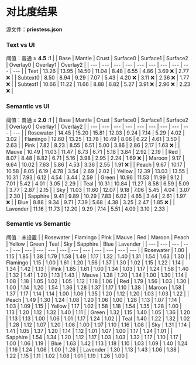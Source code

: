 # 对比度结果

源文件：**priestess.json**

### Text vs UI

阈值：普通 ≥ **4.5** :1
| | Base | Mantle | Crust | Surface0 | Surface1 | Surface2 | Overlay0 | Overlay1 | Overlay2 |
| --- | --- | --- | --- | --- | --- | --- | --- | --- | --- |
| Text | 13.26 | 13.95 | 14.50 | 11.04 | 8.48 | 6.55 | 4.86 | 3.69 ❌ | 2.77 ❌ |
| Subtext0 | 8.50 | 8.94 | 9.29 | 7.07 | 5.43 | 4.20 ❌ | 3.11 ❌ | 2.36 ❌ | 1.77 ❌ |
| Subtext1 | 10.66 | 11.22 | 11.66 | 8.88 | 6.82 | 5.27 | 3.91 ❌ | 2.96 ❌ | 2.23 ❌ |

### Semantic vs UI

阈值：普通 ≥ **2.0** :1
| | Base | Mantle | Crust | Surface0 | Surface1 | Surface2 | Overlay0 | Overlay1 | Overlay2 |
| --- | --- | --- | --- | --- | --- | --- | --- | --- | --- |
| Rosewater | 14.45 | 15.20 | 15.81 | 12.03 | 9.24 | 7.14 | 5.29 | 4.02 | 3.02 |
| Flamingo | 12.60 | 13.25 | 13.78 | 10.49 | 8.06 | 6.22 | 4.61 | 3.50 | 2.63 |
| Pink | 7.82 | 8.23 | 8.55 | 6.51 | 5.00 | 3.86 | 2.86 | 2.17 | 1.63 ❌ |
| Mauve | 10.49 | 11.03 | 11.47 | 8.73 | 6.71 | 5.18 | 3.84 | 2.92 | 2.19 |
| Red | 8.07 | 8.48 | 8.82 | 6.71 | 5.16 | 3.98 | 2.95 | 2.24 | 1.69 ❌ |
| Maroon | 9.17 | 9.64 | 10.02 | 7.63 | 5.86 | 4.53 | 3.36 | 2.55 | 1.91 ❌ |
| Peach | 9.67 | 10.17 | 10.58 | 8.05 | 6.19 | 4.78 | 3.54 | 2.69 | 2.02 |
| Yellow | 12.39 | 13.03 | 13.55 | 10.31 | 7.93 | 6.12 | 4.54 | 3.44 | 2.59 |
| Green | 10.96 | 11.53 | 11.99 | 9.12 | 7.01 | 5.42 | 4.01 | 3.05 | 2.29 |
| Teal | 10.31 | 10.84 | 11.27 | 8.58 | 6.59 | 5.09 | 3.77 | 2.87 | 2.15 |
| Sky | 11.03 | 11.60 | 12.07 | 9.18 | 7.06 | 5.45 | 4.04 | 3.07 | 2.30 |
| Sapphire | 9.41 | 9.89 | 10.29 | 7.83 | 6.02 | 4.65 | 3.44 | 2.61 | 1.97 ❌ |
| Blue | 8.88 | 9.34 | 9.71 | 7.39 | 5.68 | 4.38 | 3.25 | 2.47 | 1.85 ❌ |
| Lavender | 11.16 | 11.73 | 12.20 | 9.29 | 7.14 | 5.51 | 4.09 | 3.10 | 2.33 |

### Semantic vs Semantic

阈值：未设置
| | Rosewater | Flamingo | Pink | Mauve | Red | Maroon | Peach | Yellow | Green | Teal | Sky | Sapphire | Blue | Lavender |
| --- | --- | --- | --- | --- | --- | --- | --- | --- | --- | --- | --- | --- | --- | --- |
| Rosewater | 1.00 | 1.15 | 1.85 | 1.38 | 1.79 | 1.58 | 1.49 | 1.17 | 1.32 | 1.40 | 1.31 | 1.54 | 1.63 | 1.30 |
| Flamingo | 1.15 | 1.00 | 1.61 | 1.20 | 1.56 | 1.37 | 1.30 | 1.02 | 1.15 | 1.22 | 1.14 | 1.34 | 1.42 | 1.13 |
| Pink | 1.85 | 1.61 | 1.00 | 1.34 | 1.03 | 1.17 | 1.24 | 1.58 | 1.40 | 1.32 | 1.41 | 1.20 | 1.13 | 1.43 |
| Mauve | 1.38 | 1.20 | 1.34 | 1.00 | 1.30 | 1.14 | 1.08 | 1.18 | 1.05 | 1.02 | 1.05 | 1.12 | 1.18 | 1.06 |
| Red | 1.79 | 1.56 | 1.03 | 1.30 | 1.00 | 1.14 | 1.20 | 1.54 | 1.36 | 1.28 | 1.37 | 1.17 | 1.10 | 1.38 |
| Maroon | 1.58 | 1.37 | 1.17 | 1.14 | 1.14 | 1.00 | 1.06 | 1.35 | 1.20 | 1.12 | 1.20 | 1.03 | 1.03 | 1.22 |
| Peach | 1.49 | 1.30 | 1.24 | 1.08 | 1.20 | 1.06 | 1.00 | 1.28 | 1.13 | 1.07 | 1.14 | 1.03 | 1.09 | 1.15 |
| Yellow | 1.17 | 1.02 | 1.58 | 1.18 | 1.54 | 1.35 | 1.28 | 1.00 | 1.13 | 1.20 | 1.12 | 1.32 | 1.40 | 1.11 |
| Green | 1.32 | 1.15 | 1.40 | 1.05 | 1.36 | 1.20 | 1.13 | 1.13 | 1.00 | 1.06 | 1.01 | 1.17 | 1.24 | 1.02 |
| Teal | 1.40 | 1.22 | 1.32 | 1.02 | 1.28 | 1.12 | 1.07 | 1.20 | 1.06 | 1.00 | 1.07 | 1.10 | 1.16 | 1.08 |
| Sky | 1.31 | 1.14 | 1.41 | 1.05 | 1.37 | 1.20 | 1.14 | 1.12 | 1.01 | 1.07 | 1.00 | 1.17 | 1.24 | 1.01 |
| Sapphire | 1.54 | 1.34 | 1.20 | 1.12 | 1.17 | 1.03 | 1.03 | 1.32 | 1.17 | 1.10 | 1.17 | 1.00 | 1.06 | 1.19 |
| Blue | 1.63 | 1.42 | 1.13 | 1.18 | 1.10 | 1.03 | 1.09 | 1.40 | 1.24 | 1.16 | 1.24 | 1.06 | 1.00 | 1.26 |
| Lavender | 1.30 | 1.13 | 1.43 | 1.06 | 1.38 | 1.22 | 1.15 | 1.11 | 1.02 | 1.08 | 1.01 | 1.19 | 1.26 | 1.00 |
